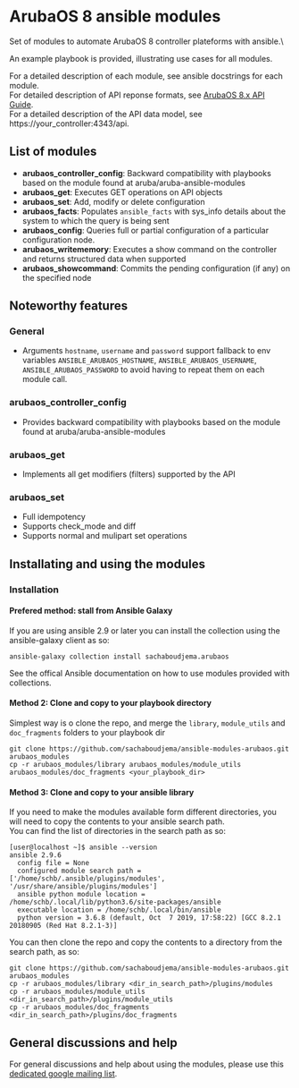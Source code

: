 # ArubaOS 8 ansible modules

Set of modules to automate ArubaOS 8 controller plateforms with ansible.\

An example playbook is provided, illustrating use cases for all modules.

For a detailed description of each module, see ansible docstrings for each module.\
For detailed description of API reponse formats, see [ArubaOS 8.x API Guide](https://asp.arubanetworks.com/downloads;fileTypes=DOCUMENT;products=Aruba%20Mobility%20Controllers%20%28AOS%29;fileContents=API%20Guide).\
For a detailed description of the API data model, see https://your_controller:4343/api.

## List of modules

* **arubaos_controller_config**: Backward compatibility with playbooks based on the module found at aruba/aruba-ansible-modules
* **arubaos_get**: Executes GET operations on API objects
* **arubaos_set**: Add, modify or delete configuration
* **arubaos_facts**: Populates `ansible_facts` with sys_info details about the system to which the query is being sent
* **arubaos_config**: Queries full or partial configuration of a particular configuration node.
* **arubaos_writememory**: Executes a show command on the controller and returns structured data when supported
* **arubaos_showcommand**: Commits the pending configuration (if any) on the specified node

## Noteworthy features

### General

* Arguments `hostname`, `username` and `password` support fallback to env variables `ANSIBLE_ARUBAOS_HOSTNAME`, `ANSIBLE_ARUBAOS_USERNAME`, `ANSIBLE_ARUBAOS_PASSWORD` to avoid having to repeat them on each module call.

### arubaos_controller_config

* Provides backward compatibility with playbooks based on the module found at aruba/aruba-ansible-modules

### arubaos_get

* Implements all get modifiers (filters) supported by the API

### arubaos_set

* Full idempotency
* Supports check_mode and diff
* Supports normal and mulipart set operations

## Installating and using the modules

### Installation

#### Prefered method: stall from Ansible Galaxy

If you are using ansible 2.9 or later you can install the collection using the ansible-galaxy client as so:

```
ansible-galaxy collection install sachaboudjema.arubaos
```

See the offical Ansible documentation on how to use modules provided with collections.

#### Method 2: Clone and copy to your playbook directory

Simplest way is o clone the repo, and merge the `library`, `module_utils` and `doc_fragments` folders to your playbook dir

```
git clone https://github.com/sachaboudjema/ansible-modules-arubaos.git arubaos_modules
cp -r arubaos_modules/library arubaos_modules/module_utils arubaos_modules/doc_fragments <your_playbook_dir>
```

#### Method 3: Clone and copy to your ansible library

If you need to make the modules available form different directories, you will need to copy the contents to your ansible search path.\
You can find the list of directories in the search path as so:

```
[user@localhost ~]$ ansible --version
ansible 2.9.6
  config file = None
  configured module search path = ['/home/schb/.ansible/plugins/modules', '/usr/share/ansible/plugins/modules']
  ansible python module location = /home/schb/.local/lib/python3.6/site-packages/ansible
  executable location = /home/schb/.local/bin/ansible
  python version = 3.6.8 (default, Oct  7 2019, 17:58:22) [GCC 8.2.1 20180905 (Red Hat 8.2.1-3)]
```

You can then clone the repo and copy the contents to a directory from the search path, as so:

```
git clone https://github.com/sachaboudjema/ansible-modules-arubaos.git arubaos_modules
cp -r arubaos_modules/library <dir_in_search_path>/plugins/modules
cp -r arubaos_modules/module_utils <dir_in_search_path>/plugins/module_utils
cp -r arubaos_modules/doc_fragments <dir_in_search_path>/plugins/doc_fragments
```

## General discussions and help

For general discussions and help about using the modules, please use this [dedicated google mailing list](https://groups.google.com/forum/#!forum/ansible-modules-arubaos).